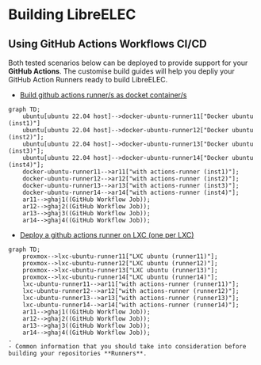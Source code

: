 # Building LibreELEC
## Using GitHub Actions Workflows CI/CD

Both tested scenarios below can be deployed to provide support for your **GitHub Actions**.
The customise build guides will help you depliy your GitHub Action Runners ready to build LibreELEC.

- [Build github actions runner/s as docket container/s](build-docker-gha-runner.md)
```mermaid
graph TD;
    ubuntu[ubuntu 22.04 host]-->docker-ubuntu-runner11["Docker ubuntu (inst1)"]
    ubuntu[ubuntu 22.04 host]-->docker-ubuntu-runner12["Docker ubuntu (inst2)"];
    ubuntu[ubuntu 22.04 host]-->docker-ubuntu-runner13["Docker ubuntu (inst3)"];
    ubuntu[ubuntu 22.04 host]-->docker-ubuntu-runner14["Docker ubuntu (inst4)"];
    docker-ubuntu-runner11-->ar11["with actions-runner (inst1)"];
    docker-ubuntu-runner12-->ar12["with actions-runner (inst2)"];
    docker-ubuntu-runner13-->ar13["with actions-runner (inst3)"];
    docker-ubuntu-runner14-->ar14["with actions-runner (inst4)"];
    ar11-->ghaj1((GitHub Workflow Job));
    ar12-->ghaj2((GitHub Workflow Job));
    ar13-->ghaj3((GitHub Workflow Job));
    ar14-->ghaj4((GitHub Workflow Job));
```
- [Deploy a github actions runner on LXC (one per LXC)](build-lxc-gha-runner.md)
```mermaid
graph TD;
    proxmox-->lxc-ubuntu-runner11["LXC ubuntu (runner11)"];
    proxmox-->lxc-ubuntu-runner12["LXC ubuntu (runner12)"];
    proxmox-->lxc-ubuntu-runner13["LXC ubuntu (runner13)"];
    proxmox-->lxc-ubuntu-runner14["LXC ubuntu (runner14)"];
    lxc-ubuntu-runner11-->ar11["with actions-runner (runner11)"];
    lxc-ubuntu-runner12-->ar12["with actions-runner (runner12)"];
    lxc-ubuntu-runner13-->ar13["with actions-runner (runner13)"];
    lxc-ubuntu-runner14-->ar14["with actions-runner (runner14)"];
    ar11-->ghaj1((GitHub Workflow Job));
    ar12-->ghaj2((GitHub Workflow Job));
    ar13-->ghaj3((GitHub Workflow Job));
    ar14-->ghaj4((GitHub Workflow Job));
.
- Common information that you should take into consideration before building your repositories **Runners**.
